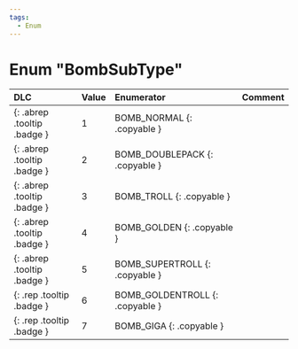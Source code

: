 ```yaml
---
tags:
  - Enum
---
```

# Enum "BombSubType"
|DLC|Value|Enumerator|Comment|
|:--|:--|:--|:--|
|[ ](#){: .abrep .tooltip .badge }|1 |BOMB_NORMAL {: .copyable } |  |
|[ ](#){: .abrep .tooltip .badge }|2 |BOMB_DOUBLEPACK {: .copyable } |  |
|[ ](#){: .abrep .tooltip .badge }|3 |BOMB_TROLL {: .copyable } |  |
|[ ](#){: .abrep .tooltip .badge }|4 |BOMB_GOLDEN {: .copyable } |  |
|[ ](#){: .abrep .tooltip .badge }|5 |BOMB_SUPERTROLL {: .copyable } |  |
|[ ](#){: .rep .tooltip .badge }|6 |BOMB_GOLDENTROLL {: .copyable } |  |
|[ ](#){: .rep .tooltip .badge }|7 |BOMB_GIGA {: .copyable } |  |
